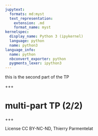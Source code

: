 ```yaml
---
jupytext:
  formats: md:myst
  text_representation:
    extension: .md
    format_name: myst
kernelspec:
  display_name: Python 3 (ipykernel)
  language: python
  name: python3
language_info:
  name: python
  nbconvert_exporter: python
  pygments_lexer: ipython3
---
```


this is the second part of the TP

+++

# multi-part TP (2/2)

+++

License CC BY-NC-ND, Thierry Parmentelat
